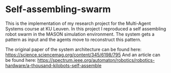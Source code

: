 # Self-assembling-swarm
This is the implementation of my research project for the Multi-Agent Systems course at KU Leuven. In this project I reproduced a self assembling robot swarm in the MASON simulation environment. The system gets a pattern as input and the agents move to reconstruct this pattern.

The original paper of the system architecture can be found here: https://science.sciencemag.org/content/345/6198/795
And an article can be found here: https://spectrum.ieee.org/automaton/robotics/robotics-hardware/a-thousand-kilobots-self-assemble
